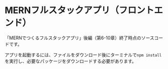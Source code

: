 # MERNフルスタックアプリ（フロントエンド）

「MERNでつくるフルスタックアプリ」後編（第6-10章）終了時点のソースコードです。

アプリを起動するには、ファイルをダウンロード後にターミナルで`npm install`を実行し、必要なパッケージをダウンロードする必要があります。
